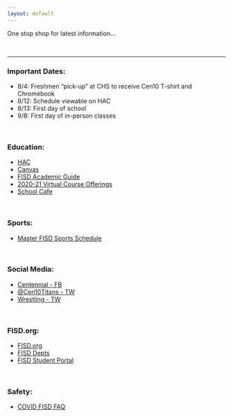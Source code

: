 ```yaml
---
layout: default
---
```



One stop shop for latest information...

<br>




* * *




### Important Dates:

* 8/4:  Freshmen “pick-up” at CHS to receive Cen10 T-shirt and Chromebook  
* 8/12:  Schedule viewable on HAC
* 8/13:  First day of school
* 9/8:  First day of in-person classes
   

<br>


### Education:

*   [HAC](https://hac.friscoisd.org/HomeAccess/Account/LogOn?ReturnUrl=%2fhomeaccess%2f)
*   [Canvas](https://fisd.instructure.com/)
*   [FISD Academic Guide](https://github.com/tombresee/Cen10/raw/master/files/2020-21-academic-guide-and-course-catalog.pdf)
*   [2020-21 Virtual Course Offerings](https://www.friscoisd.org/departments/covid-19/virtual-instruction/2020-21-course-offerings)
*   [School Cafe](https://www.schoolcafe.com/)



<br>



### Sports:

*  [Master FISD Sports Schedule](http://www.friscoisd.org/calendar/frisco-isd-athletics-calendar#allsports)



<br>



### Social Media:

*   [Centennial - FB](https://www.facebook.com/Cen10titans/)
*   [@Cen10Titans - TW](https://twitter.com/cen10titans?lang=en)
*   [Wrestling - TW](https://twitter.com/cen10wrestling?lang=en)


<br>



### FISD.org:

*   [FISD.org](https://www.friscoisd.org/)
*   [FISD Depts](https://www.friscoisd.org/departments)
*   [FISD Student Portal](https://www.friscoisd.org/students)


<br>



### Safety:

*   [COVID FISD FAQ](https://www.friscoisd.org/departments/covid-19/coronavirus)




<br><br><br>


